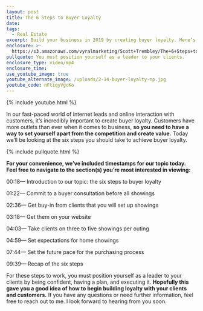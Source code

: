 ```yaml
---
layout: post
title: The 6 Steps to Buyer Loyalty
date:
tags:
  - Real Estate
excerpt: Build your business in 2019 by creating buyer loyalty. Here’s how.
enclosure: >-
  https://s3.amazonaws.com/vyralmarketing/Scott+Trembley/The+6+Steps+to+Buyer+Loyalty.mp4
pullquote: You must position yourself as a leader to your clients.
enclosure_type: video/mp4
enclosure_time:
use_youtube_image: true
youtube_alternate_image: /uploads/2-14-buyer-loyalty-np.jpg
youtube_code: nFtiqyVgcKo
---
```


{% include youtube.html %}

In our fast-paced world of internet leads and online interaction with customers, it’s incredibly important to create buyer loyalty. Customers have more outlets than ever when it comes to business, **so you need to have a way to set yourself apart from the competition and create value.** Today we’ll be looking at the six steps you should take to achieve buyer loyalty.

{% include pullquote.html %}

**For your convenience, we’ve included timestamps for our topic today. Feel free to navigate to the section(s) you’re most interested in viewing:**

00:18— Introduction to our topic: the six steps to buyer loyalty

01:22— Commit to a buyer consultation before all showings

02:36— Get buy-in from clients that you will set up showings

03:18— Get them on your website

04:03— Take clients on three to five showings per outing

04:59— Set expectations for home showings

07:44— Set the future pace for the purchasing process

09:39— Recap of the six steps

For these steps to work, you must position yourself as a leader to your clients by being confident, having a plan, and executing it. **Hopefully this gave you a good idea of how to begin building loyalty with your clients and customers.** If you have any questions or need further information, feel free to reach out to me. I look forward to hearing from you soon.